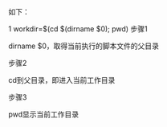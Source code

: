 如下：

1
workdir=$(cd $(dirname $0); pwd)
步骤1

dirname $0，取得当前执行的脚本文件的父目录

步骤2

cd到父目录，即进入当前工作目录

步骤3

pwd显示当前工作目录